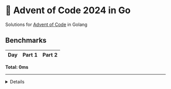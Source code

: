 # 🎄 Advent of Code 2024 in Go

Solutions for [Advent of Code](https://adventofcode.com/) in Golang

<!--- advent_readme_stars table --->

<!--- advent_readme_stars table --->

<!--- benchmarking table --->
## Benchmarks

| Day | Part 1 | Part 2 |
| :---: | :---: | :---:  |


**Total: 0ms**
<!--- benchmarking table --->

---

<details>
A handy template repository to hold your [Advent of Code](https://adventofcode.com) solutions in Go (golang).

Advent of Code (https://adventofcode.com) is a yearly series of programming questions based on the [Advent Calendar](https://en.wikipedia.org/wiki/Advent_calendar). For each day leading up to christmas, there is one question released, and from the second it is released, there is a timer running and a leaderboard showing who solved it first.

---

### Features

* A directory per question `<year>/<day>`
* Auto-download questions into `<year>/<day>/README.md`
* Auto-download example input into `<year>/<day>/input-example.txt`
* With env variable `AOC_SESSION` set:
   * Auto-download part 2 of questions into `<year>/<day>/README.md`
   * Auto-download user input into `<year>/<day>/input-user.md`
   * Only runs part 2 once part 1 is completed 
* When you save `code.go`, it will execute your `run` function 4 times:
   * Input `input-example.txt` and `part2=false`
   * Input `input-example(2).txt` and `part2=true`
   * Input `input-user.txt` and `part2=false`
   * Input `input-user(2).txt` and `part2=true`
   * Each run will display the return value and timing.
   * Part 2 will use the `<file>2.txt` if it exists.
* Control execution with `PART= INPUT= ./run.sh <year> <day>`, where
   * `PART` can be `1` or `2`, and
   * `INPUT` can be `example` or `user`

---

### Usage

1. Click "**Use this template**" above to fork it into your account
1. Setup repo, either locally or in codespaces
   * Locally
      * Install Go from https://go.dev/dl/ or from brew, etc
      * Git clone your fork
      * Open in VS Code, and install the Go extension
   * Codespaces
      * Click "Open in Codespaces"
1. Open a terminal and `./run.sh <year> <day>` like this:

   ```sh
   $ ./run.sh 2023 1
   Created directory ./2023/01
   Created file code.go
   Created file README.md
   Created file input-example.txt
   run(part1, input-example) returned in 616µs => 42
   ```

1. Implement your solution in `./2023/01/code.go` inside the `run` function
   * I have provided solutions for year `2022`, days `2`,`4`,`7` – however you can delete them and do them yourself if you'd like
1. Changes will re-run the code
   * For example, update `code.go` to `return 43` instead you should see:

   ```sh
   file changed code.go
   run(part1, input-example) returned in 34µs => 43
   ```

1. The question is downloaded to `./2023/01/README.md`
1. Login to https://adventofcode.com
1. Find your question (e.g. https://adventofcode.com/2023/day/1) and **[get your puzzle input](https://adventofcode.com/2023/day/1/input)** and save it to `./2023/01/input-user.txt`
   * See **Session** below to automate this step 
1. Iterate on `code.go` until you get the answer
1. Submit it to https://adventofcode.com/2023/day/1

---

#### Session

**Optionally**, you can `export AOC_SESSION=<session>` from your adventofcode.com `session` cookie. That is:

* Login with your browser
* Open developer tools > Application/Storage > Cookies
* Retrieve the contents of `session`
* Export it as `AOC_SESSION`

With your session set, running `code.go` will download your user-specifc `input-user.txt` and also update `README.md` with part 2 of the question once you've completed part 1.

Currently, your session is NOT used to submit your answer. You still need to login to https://adventofcode.com to submit.
</details>
